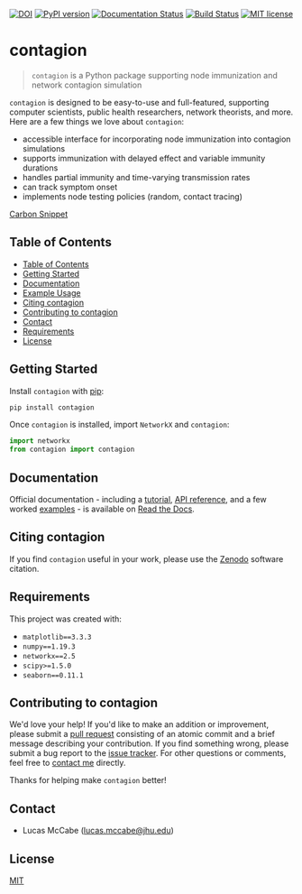 [![DOI](https://zenodo.org/badge/DOI/10.5281/zenodo.3993314.svg)](https://doi.org/10.5281/zenodo.3993314)
[![PyPI version](https://badge.fury.io/py/contagion.svg)](https://badge.fury.io/py/contagion)
[![Documentation Status](https://readthedocs.org/projects/contagion/badge/?version=latest)](https://contagion.readthedocs.io/en/latest/?badge=latest)
[![Build Status](https://travis-ci.com/lucasmccabe/contagion.svg?branch=master)](https://travis-ci.com/lucasmccabe/contagion)
[![MIT license](https://img.shields.io/badge/License-MIT-blue.svg)](https://lbesson.mit-license.org/)

# contagion

> `contagion` is a Python package supporting node immunization and network contagion simulation

`contagion` is designed to be easy-to-use and full-featured, supporting computer scientists, public health researchers, network theorists, and more. Here are a few things we love about `contagion`:

- accessible interface for incorporating node immunization into contagion simulations
- supports immunization with delayed effect and variable immunity durations
- handles partial immunity and time-varying transmission rates
- can track symptom onset
- implements node testing policies (random, contact tracing)

[Carbon Snippet](lucasmccabe.github.com/contagion/images/carbon_snippet.png?raw=true )


## Table of Contents
* [Table of Contents](#table-of-contents)
* [Getting Started](#getting-started)
* [Documentation](#documentation)
* [Example Usage](#example-usage)
* [Citing contagion](#citing-contagion)
* [Contributing to contagion](#contributing-to-contagion)
* [Contact](#contact)
* [Requirements](#requirements)
* [License](#license)


## Getting Started
Install `contagion` with [pip](https://pypi.org/project/contagion/):

```bash
pip install contagion
```

Once `contagion` is installed, import `NetworkX` and `contagion`:

```python
import networkx
from contagion import contagion
```


## Documentation
Official documentation - including a [tutorial](https://contagion.readthedocs.io/en/latest/tutorial.html), [API reference](https://contagion.readthedocs.io/en/latest/apiref.html), and a few worked [examples](https://contagion.readthedocs.io/en/latest/examples.html) - is available on [Read the Docs](https://contagion.readthedocs.io).


## Citing contagion
If you find `contagion` useful in your work, please use the [Zenodo](https://zenodo.org/record/3993314) software citation.


## Requirements
This project was created with:
- `matplotlib==3.3.3`
- `numpy==1.19.3`
- `networkx==2.5`
- `scipy>=1.5.0`
- `seaborn==0.11.1`


## Contributing to contagion

We'd love your help! If you'd like to make an addition or improvement, please submit a [pull request](https://github.com/lucasmccabe/contagion/pulls) consisting of an atomic commit and a brief message describing your contribution. If you find something wrong, please submit a bug report to the [issue tracker](https://github.com/lucasmccabe/contagion/issues). For other questions or comments, feel free to [contact me](#citing-contagion) directly.

Thanks for helping make `contagion` better!


## Contact
- Lucas McCabe ([lucas.mccabe@jhu.edu](mailto:lucas.mccabe@jhu.edu))


## License
[MIT](https://choosealicense.com/licenses/mit/)
